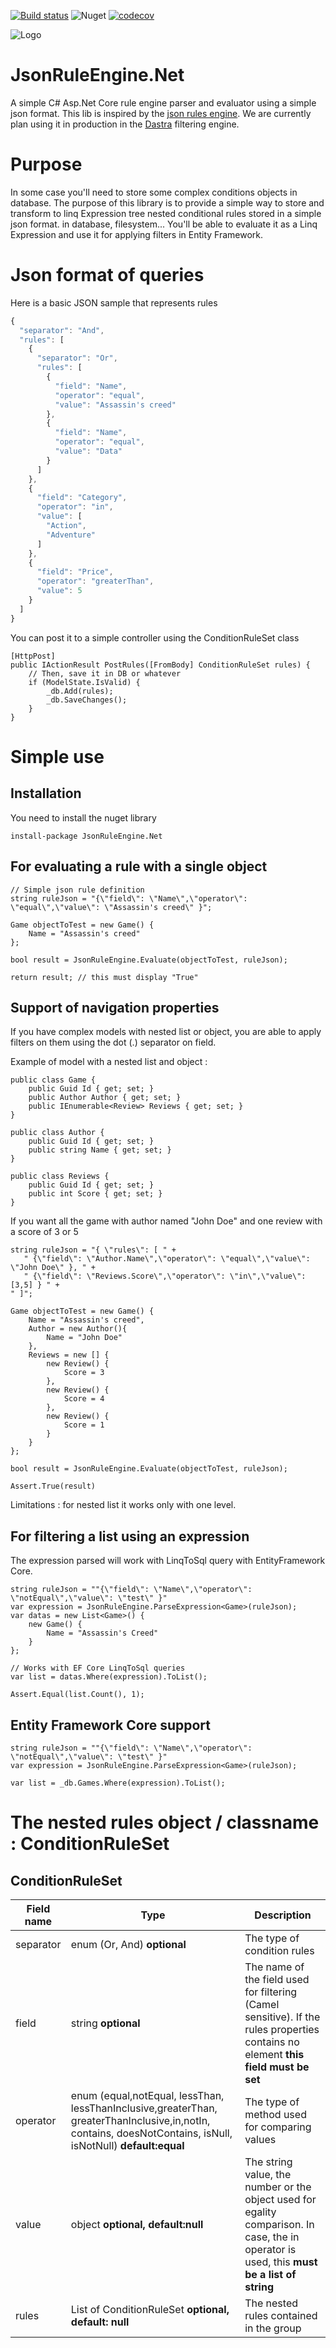 

[![Build status](https://ci.appveyor.com/api/projects/status/r430k8vb29wjjsfd?svg=true)](https://ci.appveyor.com/project/antoinebidault/jsonruleengine-net)
![Nuget](https://img.shields.io/nuget/v/JsonRuleEngine.Net)
[![codecov](https://codecov.io/gh/antoinebidault/JsonRuleEngine.Net/branch/master/graph/badge.svg?token=3KK1MJAW46)](https://codecov.io/gh/antoinebidault/JsonRuleEngine.Net)

![Logo](/JsonRuleEngine.Net/JsonRuleEngine.Net.png)

# JsonRuleEngine.Net

A simple C# Asp.Net Core rule engine parser and evaluator using a simple json format.
This lib is inspired by the [json rules engine](https://github.com/cachecontrol/json-rules-engine).
We are currently plan using it in production in the [Dastra](https://www.dastra.eu) filtering engine.

# Purpose
In some case you'll need to store some complex conditions objects in database. The purpose of this library is to provide a simple way to store and transform to linq Expression tree nested conditional rules stored in a simple json format. in database, filesystem... You'll be able to evaluate it as a Linq Expression and use it for applying filters in Entity Framework.

# Json format of queries
Here is a basic JSON sample that represents rules
```javascript
{
  "separator": "And",
  "rules": [
    {
      "separator": "Or",
      "rules": [
        {
          "field": "Name",
          "operator": "equal",
          "value": "Assassin's creed"
        },
        {
          "field": "Name",
          "operator": "equal",
          "value": "Data"
        }
      ]
    },
    {
      "field": "Category",
      "operator": "in",
      "value": [
        "Action",
        "Adventure"
      ]
    },
    {
      "field": "Price",
      "operator": "greaterThan",
      "value": 5
    }
  ]
}
```

You can post it to a simple controller using the ConditionRuleSet class
```CSharp
[HttpPost]
public IActionResult PostRules([FromBody] ConditionRuleSet rules) {
    // Then, save it in DB or whatever
    if (ModelState.IsValid) {
	    _db.Add(rules);
	    _db.SaveChanges();
    }
}

```


# Simple use

## Installation
You need to install the nuget library
```
install-package JsonRuleEngine.Net
```

## For evaluating a rule with a single object
```CSharp
// Simple json rule definition
string ruleJson = "{\"field\": \"Name\",\"operator\": \"equal\",\"value\": \"Assassin's creed\" }";

Game objectToTest = new Game() { 
    Name = "Assassin's creed"
};

bool result = JsonRuleEngine.Evaluate(objectToTest, ruleJson);

return result; // this must display "True"
```

## Support of navigation properties
If you have complex models with nested list or object, you are able to apply filters on them using the dot (.) separator on field.

Example of model with a nested list and object :
```CSharp
public class Game {
    public Guid Id { get; set; }
    public Author Author { get; set; }
    public IEnumerable<Review> Reviews { get; set; }
}

public class Author {
    public Guid Id { get; set; }
    public string Name { get; set; }
}

public class Reviews {
    public Guid Id { get; set; }
    public int Score { get; set; }
}
```

If you want all the game with author named "John Doe" and one review with a score of 3 or 5
```CSharp
string ruleJson = "{ \"rules\": [ " +
   " {\"field\": \"Author.Name\",\"operator\": \"equal\",\"value\": \"John Doe\" }, " +
   " {\"field\": \"Reviews.Score\",\"operator\": \"in\",\"value\": [3,5] } " +
" ]";

Game objectToTest = new Game() { 
    Name = "Assassin's creed",
    Author = new Author(){
        Name = "John Doe"
    },
    Reviews = new [] {
        new Review() {
            Score = 3
        },
        new Review() {
            Score = 4
        },
        new Review() {
            Score = 1
        }
    }
};

bool result = JsonRuleEngine.Evaluate(objectToTest, ruleJson);

Assert.True(result)
```

Limitations : for nested list it works only with one level.

## For filtering a list using an expression
The expression parsed will work with LinqToSql query with EntityFramework Core.
```CSharp
string ruleJson = ""{\"field\": \"Name\",\"operator\": \"notEqual\",\"value\": \"test\" }"
var expression = JsonRuleEngine.ParseExpression<Game>(ruleJson);
var datas = new List<Game>() {
    new Game() {
        Name = "Assassin's Creed"
    }
};

// Works with EF Core LinqToSql queries
var list = datas.Where(expression).ToList();

Assert.Equal(list.Count(), 1);
```

## Entity Framework Core support
```CSharp
string ruleJson = ""{\"field\": \"Name\",\"operator\": \"notEqual\",\"value\": \"test\" }"
var expression = JsonRuleEngine.ParseExpression<Game>(ruleJson);

var list = _db.Games.Where(expression).ToList();
```

# The nested rules object / classname : ConditionRuleSet
## ConditionRuleSet
|Field name| Type| Description |
|--|--|--|
|separator|enum (Or, And) **optional**| The type of condition rules  |
|field|string **optional**| The name of the field used for filtering (Camel sensitive). If the rules properties contains no element **this field must be set**  |
|operator|enum (equal,notEqual,  lessThan, lessThanInclusive,greaterThan, greaterThanInclusive,in,notIn, contains,  doesNotContains, isNull, isNotNull) **default:equal**| The type of method used for comparing values |
|value|object **optional, default:null**| The string value, the number or the object used for egality comparison. In case, the in operator is used, this **must be a list of string** |
|rules| List of ConditionRuleSet **optional, default: null** | The nested rules contained in the group  |
